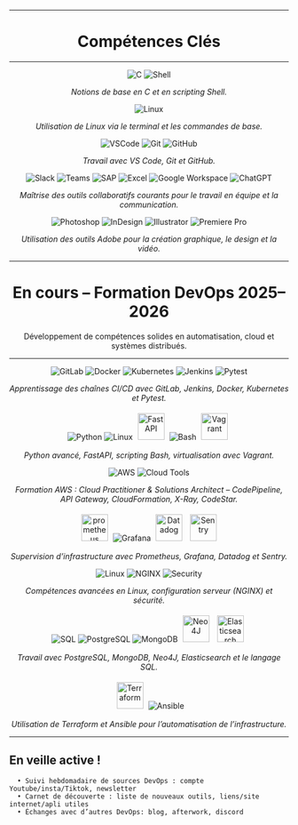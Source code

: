 
---

<h1 align="center">Compétences Clés</h1>

---

<p align="center">
  <img src="https://img.icons8.com/color/48/000000/c-programming.png" alt="C"/>
  <img src="https://img.icons8.com/fluency/48/bash.png" alt="Shell"/>
</p>
<p align="center"><i>Notions de base en C et en scripting Shell.</i></p>




<p align="center">
  <img src="https://img.icons8.com/ios-filled/50/linux.png" alt="Linux"/>
</p>
<p align="center"><i>Utilisation de Linux via le terminal et les commandes de base.</i></p>




<p align="center">
  <img src="https://img.icons8.com/fluency/48/000000/visual-studio-code-2019.png" alt="VSCode"/>
  <img src="https://img.icons8.com/color/48/git.png" alt="Git"/>
  <img src="https://img.icons8.com/ios-glyphs/48/github.png" alt="GitHub"/>
</p>
<p align="center"><i>Travail avec VS Code, Git et GitHub.</i></p>




<p align="center">
  <img src="https://img.icons8.com/color/48/slack-new.png" alt="Slack"/>
  <img src="https://img.icons8.com/color/48/microsoft-teams.png" alt="Teams"/>
  <img src="https://img.icons8.com/color/48/sap.png" alt="SAP"/>
  <img src="https://img.icons8.com/color/48/microsoft-excel-2019--v1.png" alt="Excel"/>
  <img src="https://img.icons8.com/color/48/google-logo.png" alt="Google Workspace"/>
  <img src="https://img.icons8.com/ios-filled/50/chatgpt.png" alt="ChatGPT"/>
</p>
<p align="center"><i>Maîtrise des outils collaboratifs courants pour le travail en équipe et la communication.</i></p>




<p align="center">
  <img src="https://img.icons8.com/color/48/adobe-photoshop--v1.png" alt="Photoshop"/>
  <img src="https://img.icons8.com/color/48/adobe-indesign.png" alt="InDesign"/>
  <img src="https://img.icons8.com/color/48/adobe-illustrator.png" alt="Illustrator"/>
  <img src="https://img.icons8.com/color/48/adobe-premiere-pro.png" alt="Premiere Pro"/>
</p>
<p align="center"><i>Utilisation des outils Adobe pour la création graphique, le design et la vidéo.</i></p>



---

<h1 align="center"> En cours – Formation DevOps 2025–2026</h1>
<p align="center"> Développement de compétences solides en automatisation, cloud et systèmes distribués.</p>

---


<p align="center">
  <img src="https://img.icons8.com/color/48/gitlab.png" alt="GitLab"/>
  <img src="https://img.icons8.com/color/48/docker.png" alt="Docker"/>
  <img src="https://img.icons8.com/color/48/kubernetes.png" alt="Kubernetes"/>
  <img src="https://img.icons8.com/color/48/jenkins.png" alt="Jenkins"/>
  <img src="https://img.icons8.com/ios-filled/50/python.png" alt="Pytest"/>
</p>
<p align="center"><i>Apprentissage des chaînes CI/CD avec GitLab, Jenkins, Docker, Kubernetes et Pytest.</i></p>




<p align="center">
  <img src="https://img.icons8.com/color/48/python--v1.png" alt="Python"/>
  <img src="https://img.icons8.com/ios/48/linux.png" alt="Linux"/>
  <img src="https://www.cdnlogo.com/logos/f/59/fastapi.svg" alt="FastAPI" width="48" height="48" style="object-fit: contain; margin: 5px;"/>
  <img src="https://img.icons8.com/fluency/48/bash.png" alt="Bash"/>
  <img src="https://images.seeklogo.com/logo-png/31/1/vagrant-logo-png_seeklogo-314279.png" alt="Vagrant" width="48" height="48" style="object-fit: contain; margin: 5px;" />
</p>
<p align="center"><i>Python avancé, FastAPI, scripting Bash, virtualisation avec Vagrant.</i></p>




<p align="center">
  <img src="https://img.icons8.com/color/48/amazon-web-services.png" alt="AWS"/>
  <img src="https://img.icons8.com/ios-filled/48/cloud.png" alt="Cloud Tools"/>
</p>
<p align="center"><i>Formation AWS : Cloud Practitioner & Solutions Architect – CodePipeline, API Gateway, CloudFormation, X-Ray, CodeStar.</i></p>




<p align="center">
  <img src="https://encrypted-tbn0.gstatic.com/images?q=tbn:ANd9GcTjDWOUUW8m3sTPB4OFNxDm3weHS1Y0ScE3cA&s" alt="prometheus" width="48" height="48" style="object-fit: contain; margin: 5px;" />
  <img src="https://img.icons8.com/color/48/grafana.png" alt="Grafana"/>
  <img src="https://companieslogo.com/img/orig/DDOG-60ca9565.png?t=1720244491" alt="Datadog" width="48" height="48" style="object-fit: contain; margin: 5px;" />
  <img src="https://cdn.freebiesupply.com/logos/large/2x/sentry-3-logo-png-transparent.png" alt="Sentry" width="48" height="48" style="object-fit: contain; margin: 5px;" />
</p>
<p align="center"><i>Supervision d’infrastructure avec Prometheus, Grafana, Datadog et Sentry.</i></p>




<p align="center">
  <img src="https://img.icons8.com/ios-filled/48/linux.png" alt="Linux"/>
  <img src="https://img.icons8.com/color/48/nginx.png" alt="NGINX"/>
  <img src="https://img.icons8.com/ios-filled/48/security-checked.png" alt="Security"/>
</p>
<p align="center"><i>Compétences avancées en Linux, configuration serveur (NGINX) et sécurité.</i></p>




<p align="center">
  <img src="https://img.icons8.com/color/48/sql.png" alt="SQL"/>
  <img src="https://img.icons8.com/color/48/postgreesql.png" alt="PostgreSQL"/>
  <img src="https://img.icons8.com/color/48/mongodb.png" alt="MongoDB"/>
  <img src="https://media.licdn.com/dms/image/v2/D4D0BAQG6P9i9HARJvw/company-logo_200_200/company-logo_200_200/0/1697806384366/neo4j_logo?e=2147483647&v=beta&t=-q9174RSLNkmm6NnIm-9zFq7U0JgP0StPPLIvd_Mr6E" alt="Neo4J" width="48" height="48" style="object-fit: contain; margin: 5px;" />
  <img src="https://encrypted-tbn0.gstatic.com/images?q=tbn:ANd9GcT1Nuq-iNHEa3SWMaPOfoxPOhAM9WpuI9YDfg&s" alt="Elasticsearch" width="48" height="48" style="object-fit: contain; margin: 5px;" />
</p>
<p align="center"><i>Travail avec PostgreSQL, MongoDB, Neo4J, Elasticsearch et le langage SQL.</i></p>




<p align="center">
  <img src="https://static-00.iconduck.com/assets.00/terraform-icon-1803x2048-hodrzd3t.png" alt="Terraform" width="48" height="48" style="object-fit: contain; margin: 5px;" />
  <img src="https://img.icons8.com/color/48/ansible.png" alt="Ansible"/>
</p>
<p align="center"><i>Utilisation de Terraform et Ansible pour l’automatisation de l’infrastructure.</i></p>


---


## En veille active !
      • Suivi hebdomadaire de sources DevOps : compte Youtube/insta/Tiktok, newsletter
      • Carnet de découverte : liste de nouveaux outils, liens/site internet/apli utiles
      • Échanges avec d’autres DevOps: blog, afterwork, discord

